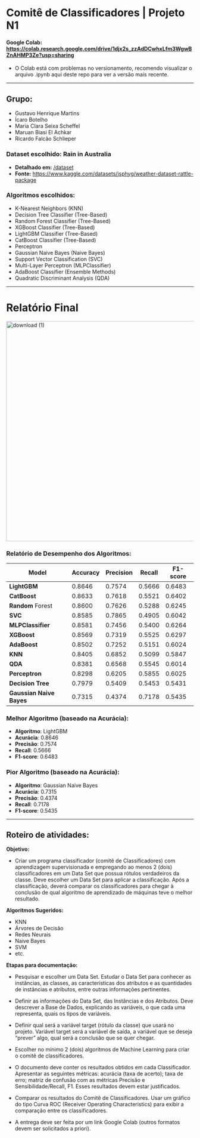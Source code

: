 # Comitê de Classificadores | Projeto N1

#### Google Colab: https://colab.research.google.com/drive/1djx2s_zzAdDCwhxLfm3WgwBZnAHMP3Ze?usp=sharing
- O Colab está com problemas no versionamento, recomendo visualizar o arquivo .ipynb aqui deste repo para ver a versão mais recente.

---
## Grupo:
- Gustavo Henrique Martins
- Ícaro Botelho
- Maria Clara Seixa Scheffel
- Maruan Biasi El Achkar
- Ricardo Falcão Schlieper

### Dataset escolhido: Rain in Australia
- **Detalhado em:** [/dataset](/dataset)
- **Fonte:** https://www.kaggle.com/datasets/jsphyg/weather-dataset-rattle-package

### Algoritmos escolhidos:
- K-Nearest Neighbors (KNN)
- Decision Tree Classifier (Tree-Based)
- Random Forest Classifier (Tree-Based)
- XGBoost Classifier (Tree-Based)
- LightGBM Classifier (Tree-Based)
- CatBoost Classifier (Tree-Based)
- Perceptron
- Gaussian Naive Bayes (Naive Bayes)
- Support Vector Classification (SVC)
- Multi-Layer Perceptron (MLPClassifier)
- AdaBoost Classifier (Ensemble Methods)
- Quadratic Discriminant Analysis (QDA)

--------------------
# Relatório Final

<img width="1189" height="590" alt="download (1)" src="https://github.com/user-attachments/assets/de8326ca-e07e-462c-aedd-6032e68793f2" />


### Relatório de Desempenho dos Algoritmos:
| **Model**                 | **Accuracy** | **Precision** | **Recall** | **F1-score** |
|------------------------|----------|-----------|--------|----------|
| **LightGBM**              | 0.8646   | 0.7574    | 0.5666 | 0.6483   |
| **CatBoost**              | 0.8633   | 0.7618    | 0.5521 | 0.6402   |
| **Random** Forest         | 0.8600   | 0.7626    | 0.5288 | 0.6245   |
| **SVC**                   | 0.8585   | 0.7865    | 0.4905 | 0.6042   |
| **MLPClassifier**         | 0.8581   | 0.7456    | 0.5400 | 0.6264   |
| **XGBoost**               | 0.8569   | 0.7319    | 0.5525 | 0.6297   |
| **AdaBoost**              | 0.8502   | 0.7252    | 0.5151 | 0.6024   |
| **KNN**                   | 0.8405   | 0.6852    | 0.5099 | 0.5847   |
| **QDA**                   | 0.8381   | 0.6568    | 0.5545 | 0.6014   |
| **Perceptron**            | 0.8298   | 0.6205    | 0.5855 | 0.6025   |
| **Decision Tree**        | 0.7979   | 0.5409    | 0.5453 | 0.5431   |
| **Gaussian Naive Bayes**  | 0.7315   | 0.4374    | 0.7178 | 0.5435   |



### Melhor Algoritmo (baseado na Acurácia):
- **Algoritmo**: LightGBM
- **Acurácia**: 0.8646
- **Precisão**: 0.7574
- **Recall**: 0.5666
- **F1-score**: 0.6483


### Pior Algoritmo (baseado na Acurácia):
- **Algoritmo**: Gaussian Naive Bayes
- **Acurácia**: 0.7315
- **Precisão**: 0.4374
- **Recall**: 0.7178
- **F1-score**: 0.5435


-----------------------------------
## Roteiro de atividades:
**Objetivo:**
- Criar um programa classificador (comitê de Classificadores) com aprendizagem supervisionada e
empregando ao menos 2 (dois) classificadores em um Data Set que possua rótulos verdadeiros da classe.
Deve escolher um Data Set para aplicar a classificação. Após a classificação, deverá comparar os
classificadores para chegar à conclusão de qual algoritmo de aprendizado de máquinas teve o melhor
resultado.

**Algoritmos Sugeridos:**
- KNN    
- Árvores de Decisão       
- Redes Neurais     
- Naive Bayes      
- SVM        
- etc.

**Etapas para documentação:**
- Pesquisar e escolher um Data Set. Estudar o Data Set para conhecer as instâncias, as classes, as
características dos atributos e as quantidades de instâncias e atributos, entre outras informações
pertinentes.

- Definir as informações do Data Set, das Instâncias e dos Atributos. Deve descrever a Base de Dados,
explicando as variáveis, o que cada uma representa, quais os tipos de variáveis.

- Definir qual será a variável target (rótulo da classe) que usará no projeto. Variável target será a
variável de saída, a variável que se deseja “prever” algo, qual será a conclusão que se quer chegar.

- Escolher no mínimo 2 (dois) algoritmos de Machine Learning para criar o comitê de classificadores.

- O documento deve conter os resultados obtidos em cada Classificador. Apresentar as seguintes
métricas: acurácia (taxa de acerto); taxa de erro; matriz de confusão com as métricas Precisão e
Sensibilidade/Recall, F1. Esses resultados devem estar justificados.

- Comparar os resultados do Comitê de Classificadores. Usar um gráfico do tipo Curva ROC
(Receiver Operating Characteristics) para exibir a comparação entre os classificadores.

- A entrega deve ser feita por um link Google Colab (outros formatos devem ser solicitados a priori).
